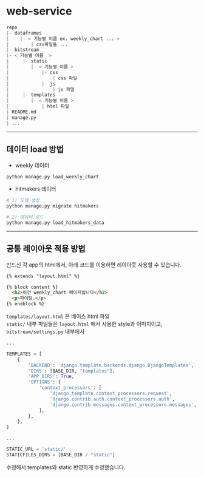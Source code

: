 # web-service
```python
repo
|- dataframes
|    |- < 기능별 이름 ex. weekly_chart ... >
|        | csv파일들 ...
|- bitstream
|- < 기능별 이름  >
|     |- static
|        |- < 기능별 이름 >
|            |- css
|                | css 파일
|            |- js
|                | js 파일
|     |- templates
|        |- < 기능별 이름 >
|            | html 파일
| README.md
| manage.py
| ...

```
-------
## 데이터 load 방법

- weekly 데이터
```python
python manage.py load_weekly_chart
```

- hitmakers 데이터

```python
# 1) 모델 생성
python manage.py migrate hitmakers

# 2) 데이터 로드
python manage.py load_hitmakers_data
```

-------
## 공통 레이아웃 적용 방법
만드신 각 app의 html에서, 아래 코드를 이용하면 레이아웃 사용할 수 있습니다.  


```html
{% extends "layout.html" %}

{% block content %}
  <h2>이건 weekly_chart 페이지입니다</h2>
  <p>파이팅.</p>
{% endblock %}
```   

`templates/layout.html` 은 베이스 html 파일  
`static/` 내부 파일들은 `layout.html` 에서 사용한 style과 이미지이고,  
`bitstream/settings.py` 내부에서   
```python
...

TEMPLATES = [
    {
        'BACKEND': 'django.template.backends.django.DjangoTemplates',
        'DIRS': [BASE_DIR, "templates"],
        'APP_DIRS': True,
        'OPTIONS': {
            'context_processors': [
                'django.template.context_processors.request',
                'django.contrib.auth.context_processors.auth',
                'django.contrib.messages.context_processors.messages',
            ],
        },
    },
]

...

STATIC_URL = 'static/'
STATICFILES_DIRS = [BASE_DIR / "static"]


```  

수정해서 templates와 static 반영하게 수정했습니다.